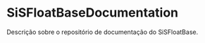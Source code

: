 <link rel="icon" type="image/x-icon" href="/favicon.ico">

# SiSFloatBaseDocumentation
Descrição sobre o repositório de documentação do SiSFloatBase.
